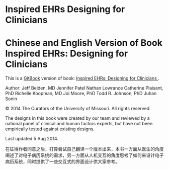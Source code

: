 # Inspired EHRs Designing for Clinicians
Chinese and English Version of Book Inspired EHRs: Designing for Clinicians
======

This is a [GitBook](http://wanghaisheng.gitbooks.io/inspired-ehrs-designing-for-clinicians/content/) version of book: [Inspired EHRs: Designing for Clinicians ](http://inspiredehrs.org/).


Author:
    Jeff Belden, MD
    Jennifer Patel
    Nathan Lowrance
    Catherine Plaisant, PhD
    Richelle Koopman, MD
    Joi Moore, PhD
    Todd R. Johnson, PhD
    Juhan Sonin

© 2014 The Curators of the University of Missouri. All rights reserved.



The designs in this book were created by our team and reviewed by a national panel of clinical and human factors experts, but have not been empirically tested against existing designs.

Last updated 5 Aug 2014.


在征得作者同意之后，打算尝试自己翻译一个版本出来，本书一方面从医生的角度阐述了对电子病历系统的需求，另一方面从人机交互的角度思考了如何来设计电子病历系统，同时提供了一些交互式的界面设计供大家参考。

